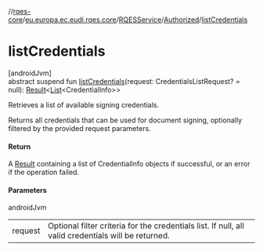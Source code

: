 //[rqes-core](../../../../index.md)/[eu.europa.ec.eudi.rqes.core](../../index.md)/[RQESService](../index.md)/[Authorized](index.md)/[listCredentials](list-credentials.md)

# listCredentials

[androidJvm]\
abstract suspend fun [listCredentials](list-credentials.md)(request: CredentialsListRequest? = null): [Result](https://kotlinlang.org/api/latest/jvm/stdlib/kotlin-stdlib/kotlin/-result/index.html)&lt;[List](https://kotlinlang.org/api/latest/jvm/stdlib/kotlin-stdlib/kotlin.collections/-list/index.html)&lt;CredentialInfo&gt;&gt;

Retrieves a list of available signing credentials.

Returns all credentials that can be used for document signing, optionally filtered by the provided request parameters.

#### Return

A [Result](https://kotlinlang.org/api/latest/jvm/stdlib/kotlin-stdlib/kotlin/-result/index.html) containing a list of CredentialInfo objects if successful,     or an error if the operation failed.

#### Parameters

androidJvm

| | |
|---|---|
| request | Optional filter criteria for the credentials list. If null, all valid     credentials will be returned. |
